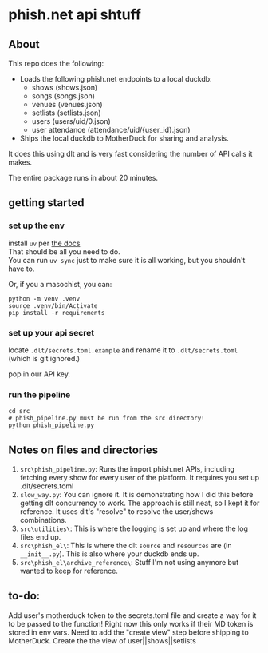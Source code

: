 # phish.net api shtuff
## About
This repo does the following:
- Loads the following phish.net endpoints to a local duckdb:
  - shows (shows.json)
  - songs (songs.json)
  - venues (venues.json)
  - setlists (setlists.json)
  - users (users/uid/0.json)
  - user attendance (attendance/uid/{user_id}.json)
- Ships the local duckdb to MotherDuck for sharing and analysis.

It does this using dlt and is very fast considering the number of API calls it makes.

The entire package runs in about 20 minutes.

## getting started
### set up the env
install `uv` per [the docs](https://docs.astral.sh/uv/getting-started/installation/)  
That should be all you need to do.  
You can run `uv sync` just to make sure it is all working, but you shouldn't have to.  

Or, if you a masochist, you can:
```
python -m venv .venv
source .venv/bin/Activate
pip install -r requirements
```

### set up your api secret
locate `.dlt/secrets.toml.example` and rename it to `.dlt/secrets.toml` (which is git ignored.)

pop in our API key.

### run the pipeline
```
cd src
# phish_pipeline.py must be run from the src directory!
python phish_pipeline.py
```

## Notes on files and directories
1. `src\phish_pipeline.py`: Runs the import phish.net APIs, including fetching every show for every user of the platform.  It requires you set up .dlt/secrets.toml
2. `slow_way.py`: You can ignore it.  It is demonstrating how I did this before getting dlt concurrency to work.  The approach is still neat, so I kept it for reference.  It uses dlt's "resolve" to resolve the user/shows combinations.
3. `src\utilities\`: This is where the logging is set up and where the log files end up.
4. `src\phish_el\`: This is where the dlt `source` and `resources` are (in `__init__.py`). This is also where your duckdb ends up.
5. `src\phish_el\archive_reference\`: Stuff I'm not using anymore but wanted to keep for reference.


## to-do:
Add user's motherduck token to the secrets.toml file and create a way for it to be passed to the function!
Right now this only works if their MD token is stored in env vars.
Need to add the "create view" step before shipping to MotherDuck.
Create the the view of user||shows||setlists